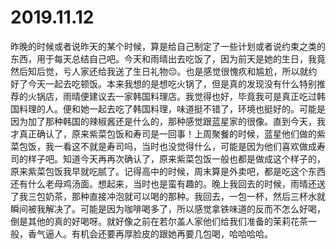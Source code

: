 # 2019.11.12

昨晚的时候或者说昨天的某个时候，算是给自己制定了一些计划或者说约束之类的东西，用于每天总结自己吧。今天和雨晴出去吃饭了，因为前天是她的生日，我竟然后知后觉，亏人家还给我送了生日礼物😔。也是感觉很愧疚和尴尬，所以就约好了今天一起去吃顿饭。本来我想的是想吃火锅了，但是真的发现没有什么特别推荐的火锅店，雨晴便建议去一家韩国料理店。我觉得也好，毕竟我可是真正吃过韩国料理的人。便和她一起去吃了韩国料理，味道挺不错了，环境也挺好的。可能是因为加了那种韩国的辣椒酱还是什么的，那种感觉跟蓝星家的很像。直到今天，我才真正确认了，原来紫菜包饭和寿司是一回事！上周聚餐的时候，蓝星他们做的紫菜包饭，我一看这不就是寿司吗，当时也没觉得什么，可能是因为他们喜欢做成寿司的样子吧。知道今天再再次确认了，原来紫菜包饭一般也都是做成这个样子的，原来紫菜包饭我早就吃腻了。记得高中的时候，周末算是外卖吧，都是吃这个东西还有什么老母鸡汤面。想起来，当时也是蛮有趣的。晚上我回去的时候，雨晴还送了我三包奶茶，那种直接冲泡就可以喝的那种。我回去，一包一杯，然后三杯水就瞬间被我解决了。可能是因为咖啡喝多了，所以感觉拿铁味道的反而不怎么好喝，倒是其他的真的好喝呀。就好像之前在若尔盖人家他们给我们准备的茉莉花茶一般，香气逼人。有机会还要再厚脸皮的跟她再要几包喝，哈哈哈哈。
